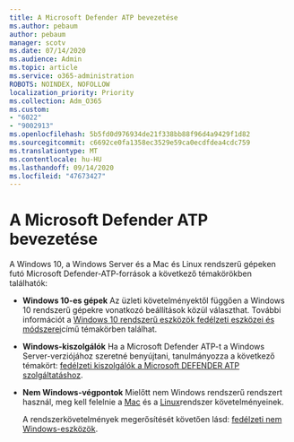 ```yaml
---
title: A Microsoft Defender ATP bevezetése
ms.author: pebaum
author: pebaum
manager: scotv
ms.date: 07/14/2020
ms.audience: Admin
ms.topic: article
ms.service: o365-administration
ROBOTS: NOINDEX, NOFOLLOW
localization_priority: Priority
ms.collection: Adm_O365
ms.custom:
- "6022"
- "9002913"
ms.openlocfilehash: 5b5fd0d976934de21f338bb88f96d4a9429f1d82
ms.sourcegitcommit: c6692ce0fa1358ec3529e59ca0ecdfdea4cdc759
ms.translationtype: MT
ms.contentlocale: hu-HU
ms.lasthandoff: 09/14/2020
ms.locfileid: "47673427"
---
```

# <a name="onboarding-microsoft-defender-atp"></a>A Microsoft Defender ATP bevezetése

A Windows 10, a Windows Server és a Mac és Linux rendszerű gépeken futó Microsoft Defender-ATP-források a következő témakörökben találhatók: 

- **Windows 10-es gépek** Az üzleti követelményektől függően a Windows 10 rendszerű gépekre vonatkozó beállítások közül választhat. További információt a [Windows 10 rendszerű eszközök fedélzeti eszközei és módszerei](https://docs.microsoft.com/windows/security/threat-protection/microsoft-defender-atp/configure-endpoints)című témakörben találhat. 

- **Windows-kiszolgálók** Ha a Microsoft Defender ATP-t a Windows Server-verziójához szeretné benyújtani, tanulmányozza a következő témakört: [fedélzeti kiszolgálók a Microsoft DEFENDER ATP szolgáltatáshoz](https://docs.microsoft.com/windows/security/threat-protection/microsoft-defender-atp/configure-server-endpoints).

- **Nem Windows-végpontok**  Mielőtt nem Windows rendszerű rendszert használ, meg kell felelnie a [Mac](https://docs.microsoft.com/windows/security/threat-protection/microsoft-defender-atp/microsoft-defender-atp-mac#system-requirements) és a [Linux](https://docs.microsoft.com/windows/security/threat-protection/microsoft-defender-atp/microsoft-defender-atp-linux#system-requirements)rendszer követelményeinek.

    A rendszerkövetelmények megerősítését követően lásd: [fedélzeti nem Windows-eszközök](https://docs.microsoft.com/windows/security/threat-protection/microsoft-defender-atp/configure-endpoints-non-windows#onboarding-non-windows-machines).